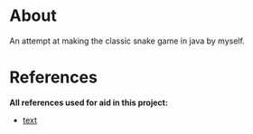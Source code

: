 # About
An attempt at making the classic snake game in java by myself.

# References
**All references used for aid in this project:**
- [text](https://www.youtube.com/watch?v=KcEvHq8Pqs0&t=426s)


